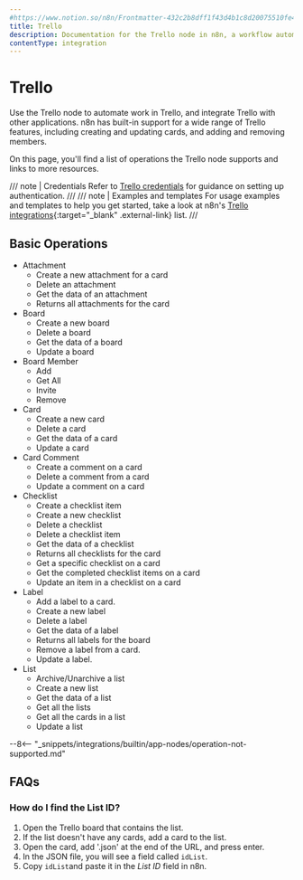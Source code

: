 ```yaml
---
#https://www.notion.so/n8n/Frontmatter-432c2b8dff1f43d4b1c8d20075510fe4
title: Trello
description: Documentation for the Trello node in n8n, a workflow automation platform. Includes details of operations and configuration, and links to examples and credentials information.
contentType: integration
---
```


# Trello

Use the Trello node to automate work in Trello, and integrate Trello with other applications. n8n has built-in support for a wide range of Trello features, including creating and updating cards, and adding and removing members. 

On this page, you'll find a list of operations the Trello node supports and links to more resources.

/// note | Credentials
Refer to [Trello credentials](/integrations/builtin/credentials/trello/) for guidance on setting up authentication. 
///
/// note | Examples and templates
For usage examples and templates to help you get started, take a look at n8n's [Trello integrations](https://n8n.io/integrations/trello/){:target="_blank" .external-link} list.
///

## Basic Operations

* Attachment
    * Create a new attachment for a card
    * Delete an attachment
    * Get the data of an attachment
    * Returns all attachments for the card
* Board
    * Create a new board
    * Delete a board
    * Get the data of a board
    * Update a board
* Board Member
    * Add
    * Get All
    * Invite
    * Remove
* Card
    * Create a new card
    * Delete a card
    * Get the data of a card
    * Update a card
* Card Comment
    * Create a comment on a card
    * Delete a comment from a card
    * Update a comment on a card
* Checklist
    * Create a checklist item
    * Create a new checklist
    * Delete a checklist
    * Delete a checklist item
    * Get the data of a checklist
    * Returns all checklists for the card
    * Get a specific checklist on a card
    * Get the completed checklist items on a card
    * Update an item in a checklist on a card
* Label
    * Add a label to a card.
    * Create a new label
    * Delete a label
    * Get the data of a label
    * Returns all labels for the board
    * Remove a label from a card.
    * Update a label.
* List
    * Archive/Unarchive a list
    * Create a new list
    * Get the data of a list
    * Get all the lists
    * Get all the cards in a list
    * Update a list

--8<-- "_snippets/integrations/builtin/app-nodes/operation-not-supported.md"

## FAQs

### How do I find the List ID?

1. Open the Trello board that contains the list.
2. If the list doesn't have any cards, add a card to the list.
3. Open the card, add '.json' at the end of the URL, and press enter.
4. In the JSON file, you will see a field called `idList`.
5. Copy `idList`and paste it in the *List ID* field in n8n.






